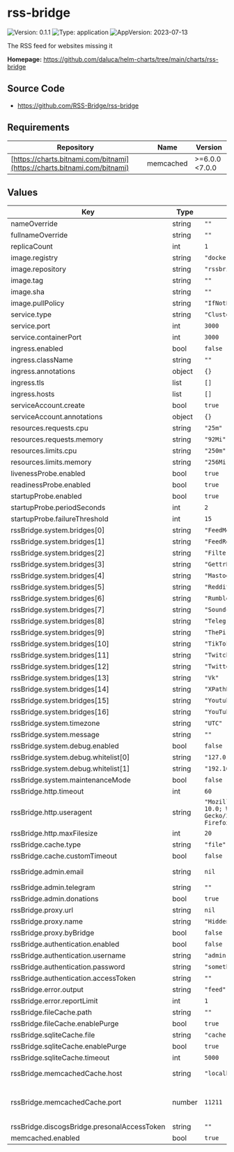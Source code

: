 # rss-bridge

![Version: 0.1.1](https://img.shields.io/badge/Version-0.1.1-informational?style=flat-square) ![Type: application](https://img.shields.io/badge/Type-application-informational?style=flat-square) ![AppVersion: 2023-07-13](https://img.shields.io/badge/AppVersion-2023--07--13-informational?style=flat-square)

The RSS feed for websites missing it

**Homepage:** <https://github.com/daluca/helm-charts/tree/main/charts/rss-bridge>

## Source Code

* <https://github.com/RSS-Bridge/rss-bridge>

## Requirements

| Repository | Name | Version |
|------------|------|---------|
| [https://charts.bitnami.com/bitnami](https://charts.bitnami.com/bitnami) | memcached | >=6.0.0 <7.0.0 |

## Values

| Key | Type | Default | Description |
|-----|------|---------|-------------|
| nameOverride | string | `""` |  |
| fullnameOverride | string | `""` |  |
| replicaCount | int | `1` |  |
| image.registry | string | `"docker.io"` |  |
| image.repository | string | `"rssbridge/rss-bridge"` |  |
| image.tag | string | `""` |  |
| image.sha | string | `""` |  |
| image.pullPolicy | string | `"IfNotPresent"` |  |
| service.type | string | `"ClusterIP"` |  |
| service.port | int | `3000` |  |
| service.containerPort | int | `3000` |  |
| ingress.enabled | bool | `false` |  |
| ingress.className | string | `""` |  |
| ingress.annotations | object | `{}` |  |
| ingress.tls | list | `[]` |  |
| ingress.hosts | list | `[]` |  |
| serviceAccount.create | bool | `true` |  |
| serviceAccount.annotations | object | `{}` |  |
| resources.requests.cpu | string | `"25m"` |  |
| resources.requests.memory | string | `"92Mi"` |  |
| resources.limits.cpu | string | `"250m"` |  |
| resources.limits.memory | string | `"256Mi"` |  |
| livenessProbe.enabled | bool | `true` |  |
| readinessProbe.enabled | bool | `true` |  |
| startupProbe.enabled | bool | `true` |  |
| startupProbe.periodSeconds | int | `2` |  |
| startupProbe.failureThreshold | int | `15` |  |
| rssBridge.system.bridges[0] | string | `"FeedMerge"` |  |
| rssBridge.system.bridges[1] | string | `"FeedReducerBridge"` |  |
| rssBridge.system.bridges[2] | string | `"Filter"` |  |
| rssBridge.system.bridges[3] | string | `"GettrBridge"` |  |
| rssBridge.system.bridges[4] | string | `"MastodonBridge"` |  |
| rssBridge.system.bridges[5] | string | `"Reddit"` |  |
| rssBridge.system.bridges[6] | string | `"RumbleBridge"` |  |
| rssBridge.system.bridges[7] | string | `"SoundcloudBridge"` |  |
| rssBridge.system.bridges[8] | string | `"Telegram"` |  |
| rssBridge.system.bridges[9] | string | `"ThePirateBay"` |  |
| rssBridge.system.bridges[10] | string | `"TikTokBridge"` |  |
| rssBridge.system.bridges[11] | string | `"Twitch"` |  |
| rssBridge.system.bridges[12] | string | `"Twitter"` |  |
| rssBridge.system.bridges[13] | string | `"Vk"` |  |
| rssBridge.system.bridges[14] | string | `"XPathBridge"` |  |
| rssBridge.system.bridges[15] | string | `"Youtube"` |  |
| rssBridge.system.bridges[16] | string | `"YouTubeCommunityTabBridge"` |  |
| rssBridge.system.timezone | string | `"UTC"` |  |
| rssBridge.system.message | string | `""` |  |
| rssBridge.system.debug.enabled | bool | `false` |  |
| rssBridge.system.debug.whitelist[0] | string | `"127.0.0.1"` |  |
| rssBridge.system.debug.whitelist[1] | string | `"192.168.1.10"` |  |
| rssBridge.system.maintenanceMode | bool | `false` |  |
| rssBridge.http.timeout | int | `60` |  |
| rssBridge.http.useragent | string | `"Mozilla/5.0 (Windows NT 10.0; Win64; x64; rv:102.0) Gecko/20100101 Firefox/102.0"` |  |
| rssBridge.http.maxFilesize | int | `20` |  |
| rssBridge.cache.type | string | `"file"` |  |
| rssBridge.cache.customTimeout | bool | `false` |  |
| rssBridge.admin.email | string | `nil` | format: email |
| rssBridge.admin.telegram | string | `""` |  |
| rssBridge.admin.donations | bool | `true` |  |
| rssBridge.proxy.url | string | `nil` | format: uri |
| rssBridge.proxy.name | string | `"Hidden proxy name"` |  |
| rssBridge.proxy.byBridge | bool | `false` |  |
| rssBridge.authentication.enabled | bool | `false` |  |
| rssBridge.authentication.username | string | `"admin"` |  |
| rssBridge.authentication.password | string | `"somethingSecureIPromise"` |  |
| rssBridge.authentication.accessToken | string | `""` |  |
| rssBridge.error.output | string | `"feed"` |  |
| rssBridge.error.reportLimit | int | `1` |  |
| rssBridge.fileCache.path | string | `""` |  |
| rssBridge.fileCache.enablePurge | bool | `true` |  |
| rssBridge.sqliteCache.file | string | `"cache.sqlite"` |  |
| rssBridge.sqliteCache.enablePurge | bool | `true` |  |
| rssBridge.sqliteCache.timeout | int | `5000` |  |
| rssBridge.memcachedCache.host | string | `"localhost"` | format: hostname |
| rssBridge.memcachedCache.port | number | `11211` | minimum: 0, maximum: 65535 |
| rssBridge.discogsBridge.presonalAccessToken | string | `""` |  |
| memcached.enabled | bool | `true` |  |
